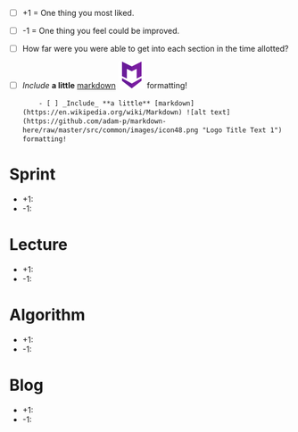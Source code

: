 - [ ] +1 = One thing you most liked.
- [ ] -1 = One thing you feel could be improved.
- [ ] How far were you were able to get into each section in the time allotted?
- [ ] _Include_ **a little** [markdown](https://en.wikipedia.org/wiki/Markdown) ![alt text](https://github.com/adam-p/markdown-here/raw/master/src/common/images/icon48.png "Logo Title Text 1") formatting!

          - [ ] _Include_ **a little** [markdown](https://en.wikipedia.org/wiki/Markdown) ![alt text](https://github.com/adam-p/markdown-here/raw/master/src/common/images/icon48.png "Logo Title Text 1") formatting!

# Sprint
  + +1:
  + -1:


# Lecture
  + +1:
  + -1:

# Algorithm
  + +1:
  + -1:

# Blog
  + +1:
  + -1:
